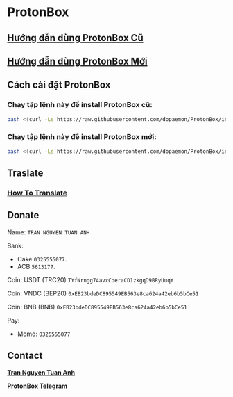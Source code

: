 # ProtonBox

## [**Hướng dẫn dùng ProtonBox Cũ**](https://youtu.be/QkuMvPy8dVY?si=k8iXwGo8o4Crma2i)
## [**Hướng dẫn dùng ProtonBox Mới**](https://youtu.be/SviMxtEmaTk?si=qPIg_kgkN9hLAb-e)

## Cách cài đặt ProtonBox
### Chạy tập lệnh này để install ProtonBox cũ:
```bash
bash <(curl -Ls https://raw.githubusercontent.com/dopaemon/ProtonBox/install/install_old.sh)
```
### Chạy tập lệnh này để install ProtonBox mới:
```bash
bash <(curl -Ls https://raw.githubusercontent.com/dopaemon/ProtonBox/install/install.sh)
```
## Traslate
### [**How To Translate**](https://github.com/dopaemon/ProtonBox/tree/languages)

## Donate
Name: ```TRAN NGUYEN TUAN ANH```

Bank:
- Cake ```0325555077```.
- ACB ```5613177```.

Coin: USDT (TRC20) ```TYfNrngg74avxCoeraCD1zkgqD9BRyUuqY```

Coin: VNDC (BEP20) ```0xEB23bdeDC895549EB563e8ca624a42eb6b5bCe51```

Coin: BNB (BNB) ```0xEB23bdeDC895549EB563e8ca624a42eb6b5bCe51```

Pay:
- Momo: ```0325555077```
## Contact
[**Tran Nguyen Tuan Anh**](https://fb.me/KernelPanix)

[**ProtonBox Telegram**](https://t.me/ProtonBox)

